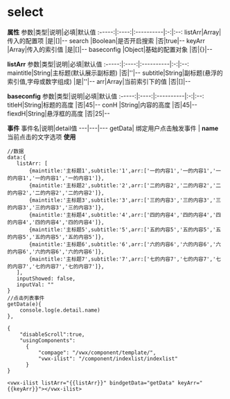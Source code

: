 # select
**属性**
参数|类型|说明|必填|默认值
:-----:|:----:|:----------|:-:|:--:
listArr|Array|传入的配置项 |是|[]|--
search |Boolean|是否开启搜索 |否|true|--
keyArr |Array|传入的索引值 |是|[]|--
baseconfig |Object|基础的配置对象 |否|{}|--

**listArr**
参数|类型|说明|必填|默认值
:-----:|:----:|:----------|:-:|:--:
maintitle|String|主标题(默认展示副标题) |否|''|--
subtitle|String|副标题(悬浮的索引值,字母或数字组成) |是|''|--
arr|Array|当前索引下的值 |否|[]|--

**baseconfig**
参数|类型|说明|必填|默认值
:-----:|:----:|:----------|:-:|:--:
titleH|String|标题的高度 |否|45|--
conH  |String|内容的高度 |否|45|--
fiexdH|String|悬浮框的高度 |否|25|--

**事件**
事件名|说明|detail值
---|---|---
getData| 绑定用户点击触发事件 | **name** 当前点击的文字选项
**使用**
```
//数据
data:{
   listArr: [
       {maintitle:'主标题1',subtitle:'1',arr:['一的内容1','一的内容1','一的内容1','一的内容1','一的内容1']},
       {maintitle:'主标题2',subtitle:'2',arr:['二的内容2','二的内容2','二的内容2','二的内容2','二的内容2']},
       {maintitle:'主标题3',subtitle:'3',arr:['三的内容3','三的内容3','三的内容3','三的内容3','三的内容3']},
       {maintitle:'主标题4',subtitle:'4',arr:['四的内容4','四的内容4','四的内容4','四的内容4','四的内容4']},
       {maintitle:'主标题5',subtitle:'5',arr:['五的内容5','五的内容5','五的内容5','五的内容5','五的内容5']},
       {maintitle:'主标题6',subtitle:'6',arr:['六的内容6','六的内容6','六的内容6','六的内容6','六的内容6']},
       {maintitle:'主标题7',subtitle:'7',arr:['七的内容7','七的内容7','七的内容7','七的内容7','七的内容7']},
   ],
   inputShowed: false,
   inputVal: ""
}
//点击列表事件
getData(e){
    console.log(e.detail.name)
},
```

```
{
    "disableScroll":true,
    "usingComponents":
      {
          "compage": "/vwx/component/template/",
          "vwx-ilist": "/component/indexlist/indexlist"
      }
}

```

```
<vwx-ilist listArr="{{listArr}}" bindgetData="getData" keyArr="{{keyArr}}"></vwx-ilist>
```
